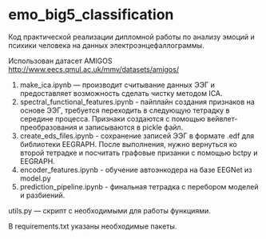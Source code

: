 # emo_big5_classification

Код практической реализации дипломной работы по анализу эмоций и психики человека на данных электроэнцефаллограммы. 

Использован датасет AMIGOS http://www.eecs.qmul.ac.uk/mmv/datasets/amigos/

1. make_ica.ipynb — производит считывание данных ЭЭГ и предоставляет возможность сделать чистку методом ICA.
2. spectral_functional_features.ipynb - пайплайн создания признаков на основе ЭЭГ, требуется переходить в следующую тетрадку в середине процесса. Признаки создаются с помощью вейвлет-преобразования и записываются в pickle файл. 
3. create_eds_files.ipynb - сохранение записей ЭЭГ в формате .edf для библиотеки EEGRAPH. После выполнения, нужно вернуться ко второй тетрадке и посчитать графовые призанки с помощью bctpy и EEGRAPH.
4. encoder_features.ipynb - обучение автоэнкодера на базе EEGNet из model.py
5. prediction_pipeline.ipynb - финальная тетрадка с перебором моделей и разбиений. 

utils.py — скрипт с необходимыми для работы функциями.

В requirements.txt указаны необходимые пакеты.
